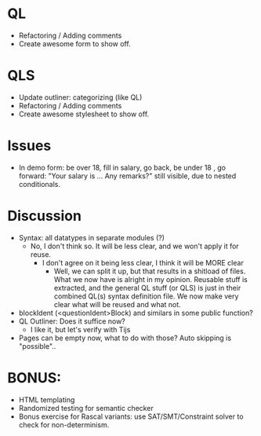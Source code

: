 # QL
* Refactoring / Adding comments
* Create awesome form to show off.

# QLS
* Update outliner: categorizing (like QL)
* Refactoring / Adding comments
* Create awesome stylesheet to show off.

# Issues
* In demo form: be over 18, fill in salary, go back, be under 18 , go forward: "Your salary is ... Any remarks?" still visible, due to nested conditionals.

# Discussion
* Syntax: all datatypes in separate modules (?)
  * No, I don't think so. It will be less clear, and we won't apply it for reuse.
    * I don't agree on it being less clear, I think it will be MORE clear
      * Well, we can split it up, but that results in a shitload of files.
         What we now have is alright in my opinion. Reusable stuff is extracted, 
         and the general QL stuff (or QLS) is just in their combined QL(s) syntax
         definition file. We now make very clear what will be reused and what not. 
* blockIdent (\<questionIdent\>Block) and similars in some public function?
* QL Outliner: Does it suffice now?
  * I like it, but let's verify with Tijs
* Pages can be empty now, what to do with those? Auto skipping is "possible"..

# BONUS:
* HTML templating
* Randomized testing for semantic checker
* Bonus exercise for Rascal variants: use SAT/SMT/Constraint solver to check for non-determinism.
